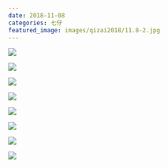 ```yaml
---
date: 2018-11-08
categories: 七仔
featured_image: images/qizai2018/11.8-2.jpg
---
```


![](/images/qizai2018/11.8-1.jpg)

![](/images/qizai2018/11.8-2.jpg)

![](/images/qizai2018/11.8-3.jpg)

![](/images/qizai2018/11.8-4.jpg)

![](/images/qizai2018/11.8-5.jpg)

![](/images/qizai2018/11.8-6.jpg)

![](/images/qizai2018/11.8-7.jpg)

![](/images/qizai2018/11.8-8.jpg)

<!-- ![](/images/qizai2018/11.8-9.jpg) -->
